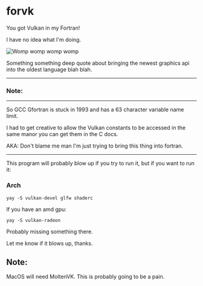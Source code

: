 # forvk
 You got Vulkan in my Fortran!

I have no idea what I'm doing.

![Womp womp womp womp](https://media.tenor.com/A_5FXBGEjkYAAAAM/yes.gif)

Something something deep quote about bringing the newest graphics api into the oldest language blah blah.

-----

### Note:

-----

So GCC Gfortran is stuck in 1993 and has a 63 character variable name limit.

I had to get creative to allow the Vulkan constants to be accessed in the same manor you can get them in the C docs.

AKA: Don't blame me man I'm just trying to bring this thing into fortran.

-----



This program will probably blow up if you try to run it, but if you want to run it:

### Arch

```
yay -S vulkan-devel glfw shaderc
```

If you have an amd gpu:

```
yay -S vulkan-radeon
```

Probably missing something there.

Let me know if it blows up, thanks.

## Note:
MacOS will need MoltenVK. This is probably going to be a pain.